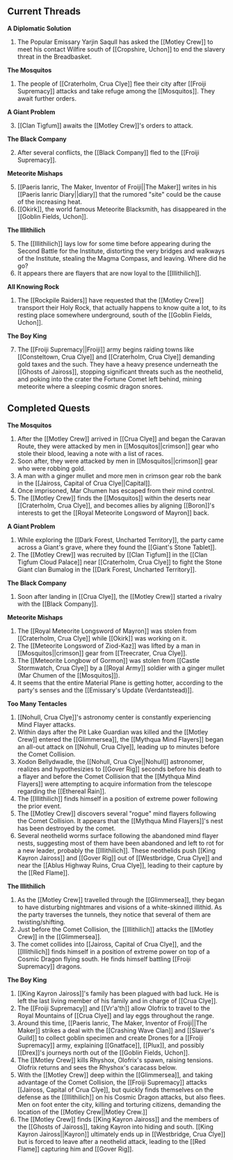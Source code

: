 ## Current Threads

**A Diplomatic Solution**

1. The Popular Emissary Yarjin Saqull has asked the [[Motley Crew]] to meet his contact Wilfire south of [[Cropshire, Uchon]] to end the slavery threat in the Breadbasket.

 **The Mosquitos**
 
 1. The people of [[Craterholm, Crua Clye]] flee their city after [[Froiji Supremacy]] attacks and take refuge among the [[Mosquitos]]. They await further orders.

**A Giant Problem**

3. [[Clan Tigfum]] awaits the [[Motley Crew]]'s orders to attack.

**The Black Company**

2. After several conflicts, the [[Black Company]] fled to the [[Froiji Supremacy]].

**Meteorite Mishaps**

5. [[Paeris Ianric, The Maker, Inventor of Froiji||The Maker]] writes in his [[Paeris Ianric Diary||diary]] that the rumored "site" could be the cause of the increasing heat.
6. [[Okirk]], the world famous Meteorite Blacksmith, has disappeared in the [[Goblin Fields, Uchon]].

**The Illithilich**

5. The [[Illithilich]] lays low for some time before appearing during the Second Battle for the Institute, distorting the very bridges and walkways of the Institute, stealing the Magma Compass, and leaving. Where did he go?
6. It appears there are flayers that are now loyal to the [[Illithilich]].

**All Knowing Rock**

1. The [[Rockpile Raiders]] have requested that the [[Motley Crew]] transport their Holy Rock, that actually happens to know quite a lot, to its resting place somewhere underground, south of the [[Goblin Fields, Uchon]].

**The Boy King**

7. The [[Froiji Supremacy||Froiji]] army begins raiding towns like [[Consteltown, Crua Clye]] and [[Craterholm, Crua Clye]] demanding gold taxes and the such. They have a heavy presence underneath the [[Ghosts of Jaiross]], stopping significant threats such as the neothelid, and poking into the crater the Fortune Comet left behind, mining meteorite where a sleeping cosmic dragon snores.

## Completed Quests

**The Mosquitos**

1. After the [[Motley Crew]] arrived in [[Crua Clye]] and began the Caravan Route, they were attacked by men in [[Mosquitos||crimson]] gear who stole their blood, leaving a note with a list of races.
2. Soon after, they were attacked by men in [[Mosquitos||crimson]] gear who were robbing gold.
3. A man with a ginger mullet and more men in crimson gear rob the bank in the [[Jaiross, Capital of Crua Clye||Capital]]. 
4. Once imprisoned, Mar Chumen has escaped from their mind control.
5. The [[Motley Crew]] finds the [[Mosquitos]] within the deserts near [[Craterholm, Crua Clye]], and becomes allies by aligning [[Boron]]'s interests to get the [[Royal Meteorite Longsword of Mayron]] back.

**A Giant Problem**

1. While exploring the [[Dark Forest, Uncharted Territory]], the party came across a Giant's grave, where they found the [[Giant's Stone Tablet]].
2. The [[Motley Crew]] was recruited by [[Clan Tigfum]] in the [[Clan Tigfum Cloud Palace]] near [[Craterholm, Crua Clye]] to fight the Stone Giant clan Bumalog in the [[Dark Forest, Uncharted Territory]].

**The Black Company**

1. Soon after landing in [[Crua Clye]], the [[Motley Crew]] started a rivalry with the [[Black Company]].

**Meteorite Mishaps**

1. The [[Royal Meteorite Longsword of Mayron]] was stolen from [[Craterholm, Crua Clye]] while [[Okirk]] was working on it.
2. The [[Meteorite Longsword of Ziod-Kaz]] was lifted by a man in [[Mosquitos||crimson]] gear from [[Treecrater, Crua Clye]].
3. The [[Meteorite Longbow of Gormon]] was stolen from [[Castle Stormwatch, Crua Clye]] by a [[Royal Army]] soldier with a ginger mullet (Mar Chumen of the [[Mosquitos]]).
4. It seems that the entire Material Plane is getting hotter, according to the party's senses and the [[Emissary's Update (Verdantstead)]].

**Too Many Tentacles**

1. [[Nohull, Crua Clye]]'s astronomy center is constantly experiencing Mind Flayer attacks.
2. Within days after the Pit Lake Guardian was killed and the [[Motley Crew]] entered the [[Glimmersea]], the [[Mythqua Mind Flayers]] began an all-out attack on [[Nohull, Crua Clye]], leading up to minutes before the Comet Collision. 
3. Xodon Bellydwadle, the [[Nohull, Crua Clye||Nohull]] astronomer, realizes and hypothesizies to [[Gover Rig]] seconds before his death to a flayer and before the Comet Collision that the [[Mythqua Mind Flayers]] were attempting to acquire information from the telescope regarding the [[Ethereal Rain]].
4. The [[Illithilich]] finds himself in a position of extreme power following the prior event.
5. The [[Motley Crew]] discovers several "rogue" mind flayers following the Comet Collision. It appears that the [[Mythqua Mind Flayers]]'s nest has been destroyed by the comet.
6. Several neothelid worms surface following the abandoned mind flayer nests, suggesting most of them have been abandoned and left to rot for a new leader, probably the [[Illithilich]]. These neothelids push [[King Kayron Jaiross]] and [[Gover Rig]] out of [[Westbridge, Crua Clye]] and near the [[Ablus Highway Ruins, Crua Clye]], leading to their capture by the [[Red Flame]].

**The Illithilich**

1. As the [[Motley Crew]] travelled through the [[Glimmersea]], they began to have disturbing nightmares and visions of a white-skinned illithid. As the party traverses the tunnels, they notice that several of them are twisting/shifting.
2. Just before the Comet Collision, the [[Illithilich]] attacks the [[Motley Crew]] in the [[Glimmersea]]. 
3. The comet collides into [[Jaiross, Capital of Crua Clye]], and the [[Illithilich]] finds himself in a position of extreme power on top of a Cosmic Dragon flying south. He finds himself battling [[Froiji Supremacy]] dragons.

**The Boy King**

1. [[King Kayron Jaiross]]'s family has been plagued with bad luck. He is left the last living member of his family and in charge of [[Crua Clye]].
2. The [[Froiji Supremacy]] and [[Vr'a'th]] allow Olofrix to travel to the Royal Mountains of [[Crua Clye]] and lay eggs throughout the range.
3. Around this time, [[Paeris Ianric, The Maker, Inventor of Froiji||The Maker]] strikes a deal with the [[Crashing Wave Clan]] and [[Slaver's Guild]] to collect goblin specimen and create Drones for a [[Froiji Supremacy]] army, explaining [[Gnatface]], [[Plux]], and possibly [[Drex]]'s journeys north out of the [[Goblin Fields, Uchon]].
4. The [[Motley Crew]] kills Rhyshox, Olofrix's spawn, raising tensions. Olofrix returns and sees the Rhyshox's caracass below.
5. With the [[Motley Crew]] deep within the [[Glimmersea]], and taking advantage of the Comet Collision, the [[Froiji Supremacy]] attacks [[Jaiross, Capital of Crua Clye]], but quickly finds themselves on the defense as the [[Illithilich]] on his Cosmic Dragon attacks, but also flees. Men on foot enter the city, killing and torturing citizens, demanding the location of the [[Motley Crew||Motley Crew.]]
6. The [[Motley Crew]] finds [[King Kayron Jaiross]] and the members of the [[Ghosts of Jaiross]], taking Kayron into hiding and south. [[King Kayron Jaiross||Kayron]] ultimately ends up in [[Westbridge, Crua Clye]] but is forced to leave after a neothelid attack, leading to the [[Red Flame]] capturing him and [[Gover Rig]].